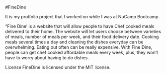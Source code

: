 #FineDine

It is my protfolio project that I worked on while I was at NuCamp Bootcamp.

“Fine Dine’ is a website that will allow people to have Chef cooked meals delivered to their home. The website will let users choose between varieties of meals, number of meals per week, and their food delivery date. Cooking meals several times a day and cleaning the dishes everyday can be overwhelming. Eating out often can be really expensive. With Fine Dine, people can get chef cooked affordable meals every week, plus, they won’t have to worry about having to do dishes.

License FineDine is licensed under the MIT license.